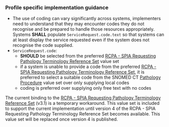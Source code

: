 ### Profile specific implementation guidance
- The use of coding can vary significantly across systems, implementers need to understand that they may encounter codes they do not recognise and be prepared to handle those resources appropriately. Systems **SHALL** populate `ServiceRequest.code.text` so that systems can at least display the service requested even if the system does not recognise the code supplied.
- `ServiceRequest.code`:
  - **SHOULD** be selected from the preferred <a href="https://www.healthterminologies.gov.au/integration/R4/fhir/ValueSet/spia-requesting-refset-3">RCPA - SPIA Requesting Pathology Terminology Reference Set</a> value set
  - if a system is unable to provide a code from the preferred <a href="https://www.healthterminologies.gov.au/integration/R4/fhir/ValueSet/spia-requesting-refset-3">RCPA - SPIA Requesting Pathology Terminology Reference Set</a>, it is preferred to select a suitable code from the SNOMED CT <a href="https://healthterminologies.gov.au/fhir/ValueSet/pathology-procedure-1">Pathology Procedure</a> value set over only supplying local codes
  - coding is preferred over supplying only free text with no codes

<div class="stu-note">The current binding to the <a href="https://www.healthterminologies.gov.au/integration/R4/fhir/ValueSet/spia-requesting-refset-3">RCPA - SPIA Requesting Pathology Terminology Reference Set</a> (v3.1) is a temporary workaround. This value set is included to support the current implementation until version 4 of the RCPA - SPIA Requesting Pathology Terminology Reference Set becomes available. This value set will be replaced once version 4 is published.</div>